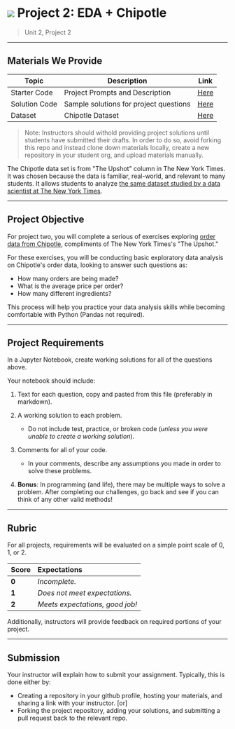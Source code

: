 # ![](https://ga-dash.s3.amazonaws.com/production/assets/logo-9f88ae6c9c3871690e33280fcf557f33.png) Project 2: EDA + Chipotle

> Unit 2, Project 2

---

## Materials We Provide

| Topic | Description | Link |
| --- | --- | --- |
| Starter Code | Project Prompts and Description | [Here](./chipotle.ipynb) |
| Solution Code | Sample solutions for project questions | [Here](./Solution-Code/chipotle_solutions.ipynb) |
| Dataset | Chipotle Dataset | [Here](./Data/chipotle.tsv) |

> Note: Instructors should withold providing project solutions until students have submitted their drafts. In order to do so, avoid forking this repo and instead clone down materials locally, create a new repository in your student org, and upload materials manually.

The Chipotle data set is from "The Upshot" column in The New York Times. It was chosen because the data is familiar, real-world, and relevant to many students. It allows students to analyze [the same dataset studied by a data scientist at The New York Times](https://www.nytimes.com/interactive/2015/02/17/upshot/what-do-people-actually-order-at-chipotle.html).

---

## Project Objective

For project two, you will complete a serious of exercises exploring [order data from Chipotle](https://github.com/TheUpshot/chipotle), compliments of The New York Times's "The Upshot."

For these exercises, you will be conducting basic exploratory data analysis on Chipotle's order data, looking to answer such questions as: 
  - How many orders are being made?
  - What is the average price per order?
  - How many different ingredients? 
  
This process will help you practice your data analysis skills while becoming comfortable with Python (Pandas not required).

---

## Project Requirements

In a Jupyter Notebook, create working solutions for all of the questions above.

Your notebook should include:

1. Text for each question, copy and pasted from this file (preferably in markdown).
2. A working solution to each problem.
   - Do not include test, practice, or broken code (*unless you were unable to create a working solution*).
3. Comments for all of your code.
   - In your comments, describe any assumptions you made in order to solve these problems.

4. **Bonus**: In programming (and life), there may be multiple ways to solve a problem. After completing our challenges, go back and see if you can think of any other valid methods!


---

## Rubric

For all projects, requirements will be evaluated on a simple point scale of 0, 1, or 2. 

Score | Expectations
:--- | :---
**0** | _Incomplete._
**1** | _Does not meet expectations._
**2** | _Meets expectations, good job!_

Additionally, instructors will provide feedback on required portions of your project.

---

## Submission

Your instructor will explain how to submit your assignment. Typically, this is done either by:

 - Creating a repository in your github profile, hosting your materials, and sharing a link with your instructor. [or]
 - Forking the project repository, adding your solutions, and submitting a pull request back to the relevant repo.

